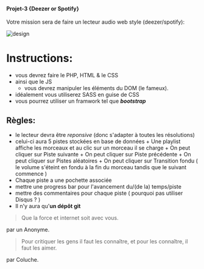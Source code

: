 #### Projet-3 {Deezer or Spotify}

Votre mission sera de faire un lecteur audio web style (deezer/spotify):

![design](https://amazingaudioplayer.com/wp-content/uploads/2013/09/audioplayerwithplaylist.png)

# Instructions:
+ vous devrez faire le PHP, HTML & le CSS
+ ainsi que le JS
   	+ vous devrez manipuler les éléments du DOM (le fameux). 
+ idéalement vous utiliserez SASS en guise de CSS
+ vous pourrez utiliser un framwork  tel que __*bootstrap*__

##  Règles:
+ le lecteur devra être *reponsive* (donc s'adapter à toutes les résolutions)
+ celui-ci aura 5 pistes stockées en base de données
      + Une playlist affiche les morceaux et au clic sur un morceau il se charge
      + On peut cliquer sur Piste suivante
      + On peut cliquer sur Piste précédente
      + On peut cliquer sur Pistes aléatoires
      + On peut cliquer sur Transition fondu ( le volume s'éteint en fondu à la fin du morceau tandis que le suivant commence )
+ Chaque piste a une pochette associée
+ mettre une progress bar pour l'avancement du/(de la) temps/piste
+ mettre des commentaires pour chaque piste ( pourquoi pas utiliser Disqus ? ) 
+ Il n'y aura qu'__un dépôt git__

> Que la force et internet soit avec vous.

par un Anonyme.

> Pour critiquer les gens il faut les connaître, et pour les connaître, il faut les aimer.

 par Coluche.

